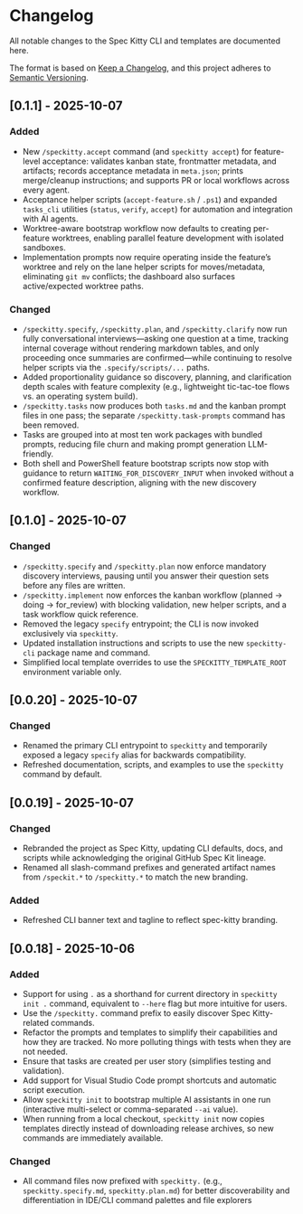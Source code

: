 # Changelog

<!-- markdownlint-disable MD024 -->

All notable changes to the Spec Kitty CLI and templates are documented here.

The format is based on [Keep a Changelog](https://keepachangelog.com/en/1.0.0/),
and this project adheres to [Semantic Versioning](https://semver.org/spec/v2.0.0.html).

## [0.1.1] - 2025-10-07

### Added

- New `/speckitty.accept` command (and `speckitty accept`) for feature-level acceptance: validates kanban state, frontmatter metadata, and artifacts; records acceptance metadata in `meta.json`; prints merge/cleanup instructions; and supports PR or local workflows across every agent.
- Acceptance helper scripts (`accept-feature.sh` / `.ps1`) and expanded `tasks_cli` utilities (`status`, `verify`, `accept`) for automation and integration with AI agents.
- Worktree-aware bootstrap workflow now defaults to creating per-feature worktrees, enabling parallel feature development with isolated sandboxes.
- Implementation prompts now require operating inside the feature’s worktree and rely on the lane helper scripts for moves/metadata, eliminating `git mv` conflicts; the dashboard also surfaces active/expected worktree paths.

### Changed

- `/speckitty.specify`, `/speckitty.plan`, and `/speckitty.clarify` now run fully conversational interviews—asking one question at a time, tracking internal coverage without rendering markdown tables, and only proceeding once summaries are confirmed—while continuing to resolve helper scripts via the `.specify/scripts/...` paths.
- Added proportionality guidance so discovery, planning, and clarification depth scales with feature complexity (e.g., lightweight tic-tac-toe flows vs. an operating system build).
- `/speckitty.tasks` now produces both `tasks.md` and the kanban prompt files in one pass; the separate `/speckitty.task-prompts` command has been removed.
- Tasks are grouped into at most ten work packages with bundled prompts, reducing file churn and making prompt generation LLM-friendly.
- Both shell and PowerShell feature bootstrap scripts now stop with guidance to return `WAITING_FOR_DISCOVERY_INPUT` when invoked without a confirmed feature description, aligning with the new discovery workflow.

## [0.1.0] - 2025-10-07

### Changed

- `/speckitty.specify` and `/speckitty.plan` now enforce mandatory discovery interviews, pausing until you answer their question sets before any files are written.
- `/speckitty.implement` now enforces the kanban workflow (planned → doing → for_review) with blocking validation, new helper scripts, and a task workflow quick reference.
- Removed the legacy `specify` entrypoint; the CLI is now invoked exclusively via `speckitty`.
- Updated installation instructions and scripts to use the new `speckitty-cli` package name and command.
- Simplified local template overrides to use the `SPECKITTY_TEMPLATE_ROOT` environment variable only.

## [0.0.20] - 2025-10-07

### Changed

- Renamed the primary CLI entrypoint to `speckitty` and temporarily exposed a legacy `specify` alias for backwards compatibility.
- Refreshed documentation, scripts, and examples to use the `speckitty` command by default.

## [0.0.19] - 2025-10-07

### Changed

- Rebranded the project as Spec Kitty, updating CLI defaults, docs, and scripts while acknowledging the original GitHub Spec Kit lineage.
- Renamed all slash-command prefixes and generated artifact names from `/speckit.*` to `/speckitty.*` to match the new branding.

### Added

- Refreshed CLI banner text and tagline to reflect spec-kitty branding.

## [0.0.18] - 2025-10-06

### Added

- Support for using `.` as a shorthand for current directory in `speckitty init .` command, equivalent to `--here` flag but more intuitive for users.
- Use the `/speckitty.` command prefix to easily discover Spec Kitty-related commands.
- Refactor the prompts and templates to simplify their capabilities and how they are tracked. No more polluting things with tests when they are not needed.
- Ensure that tasks are created per user story (simplifies testing and validation).
- Add support for Visual Studio Code prompt shortcuts and automatic script execution.
- Allow `speckitty init` to bootstrap multiple AI assistants in one run (interactive multi-select or comma-separated `--ai` value).
- When running from a local checkout, `speckitty init` now copies templates directly instead of downloading release archives, so new commands are immediately available.

### Changed

- All command files now prefixed with `speckitty.` (e.g., `speckitty.specify.md`, `speckitty.plan.md`) for better discoverability and differentiation in IDE/CLI command palettes and file explorers

